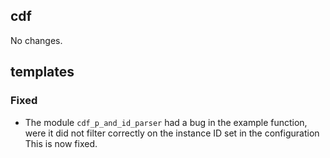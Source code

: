 ## cdf 

No changes.

## templates

### Fixed

- The module `cdf_p_and_id_parser` had a bug in the example function,
were it did not filter correctly on the instance ID set in the
configuration This is now fixed.